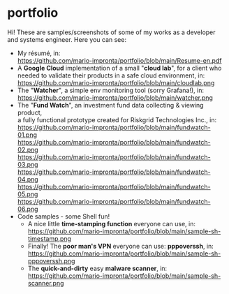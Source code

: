 # portfolio

Hi! These are samples/screenshots of some of my works as a developer and systems engineer.
Here you can see:
- My résumé, in:<br>
  https://github.com/mario-impronta/portfolio/blob/main/Resume-en.pdf
- A <b>Google Cloud</b> implementation of a small "<b>cloud lab</b>", for a client who<br>
  needed to validate their products in a safe cloud environment, in:<br>
  https://github.com/mario-impronta/portfolio/blob/main/cloudlab.png
- The "<b>Watcher</b>", a simple env monitoring tool (sorry Grafana!), in:<br>
  https://github.com/mario-impronta/portfolio/blob/main/watcher.png
- The "<b>Fund Watch</b>", an investment fund data collecting & viewing product,<br>
  a fully functional prototype created for Riskgrid Technologies Inc., in:<br>
     https://github.com/mario-impronta/portfolio/blob/main/fundwatch-01.png<br>
     https://github.com/mario-impronta/portfolio/blob/main/fundwatch-02.png<br>
     https://github.com/mario-impronta/portfolio/blob/main/fundwatch-03.png<br>
     https://github.com/mario-impronta/portfolio/blob/main/fundwatch-04.png<br>
     https://github.com/mario-impronta/portfolio/blob/main/fundwatch-05.png<br>
     https://github.com/mario-impronta/portfolio/blob/main/fundwatch-06.png<br>
- Code samples - some Shell fun!<br>
  - A nice little <b>time-stamping function</b> everyone can use, in:<br>
    https://github.com/mario-impronta/portfolio/blob/main/sample-sh-timestamp.png<br>
  - Finally! The <b>poor man's VPN</b> everyone can use: <b>pppoverssh</b>, in:<br>
    https://github.com/mario-impronta/portfolio/blob/main/sample-sh-pppoverssh.png<br>
  - The <b>quick-and-dirty</b> easy <b>malware scanner</b>, in:<br>
    https://github.com/mario-impronta/portfolio/blob/main/sample-sh-scanner.png
